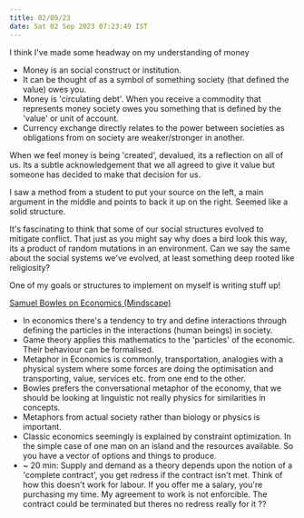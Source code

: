 ```yaml
---
title: 02/09/23
date: Sat 02 Sep 2023 07:23:49 IST
---
```


I think I've made some headway on my understanding of money 

* Money is an social construct or institution.
* It can be thought of as a symbol of something society (that defined the value) owes you.
* Money is 'circulating debt'. When you receive a commodity that represents money society owes you something that is
  defined by the 'value' or unit of account.
* Currency exchange directly relates to the power between societies as obligations from on society are weaker/stronger
  in another.

When we feel money is being 'created', devalued, its a reflection on all of us. Its a subtle acknowledgement that we all
agreed to give it value but someone has decided to make that decision for us.
  
  
I saw a method from a student to put your source on the left, a main argument in the middle and points to back it up on
the right. Seemed like a solid structure.

It's fascinating to think that some of our social structures evolved to mitigate conflict. That just as you might say
why does a bird look this way, its a product of random mutations in an environment. Can we say the same about the social
systems we've evolved, at least something deep rooted like religiosity?

One of my goals or structures to implement on myself is writing stuff up!

[Samuel Bowles on Economics (Mindscape)](https://www.youtube.com/watch?v=hqdemLf4VEM)

* In economics there's a tendency to try and define interactions through defining the particles in the interactions
  (human beings) in society.
* Game theory applies this mathematics to the 'particles' of the economic. Their behaviour can be formalised.
* Metaphor in Economics is commonly, transportation, analogies with a physical system where some forces are doing the
  optimisation and transporting, value, services etc. from one end to the other.
* Bowles prefers the conversational metaphor of the economy, that we should be looking at linguistic not really physics
  for similarities in concepts.
* Metaphors from actual society rather than biology or physics is important.
* Classic economics seemingly is explained by constraint optimization. In the simple case of one man on an island and
  the resources available. So you have a vector of options and things to produce.
* ~ 20 min: Supply and demand as a theory depends upon the notion of a 'complete contract', you get redress if the contract isn't
  met. Think of how this doesn't work for labour. If you offer me a salary, you're purchasing my time. My agreement to
  work is not enforcible. The contract could be terminated but theres no redress really for it ??
  
